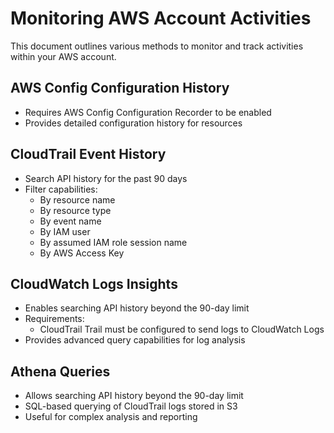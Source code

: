 # Monitoring AWS Account Activities

This document outlines various methods to monitor and track activities within your AWS account.

## AWS Config Configuration History

- Requires AWS Config Configuration Recorder to be enabled
- Provides detailed configuration history for resources

## CloudTrail Event History

- Search API history for the past 90 days
- Filter capabilities:
  - By resource name
  - By resource type
  - By event name
  - By IAM user
  - By assumed IAM role session name
  - By AWS Access Key

## CloudWatch Logs Insights

- Enables searching API history beyond the 90-day limit
- Requirements:
  - CloudTrail Trail must be configured to send logs to CloudWatch Logs
- Provides advanced query capabilities for log analysis

## Athena Queries

- Allows searching API history beyond the 90-day limit
- SQL-based querying of CloudTrail logs stored in S3
- Useful for complex analysis and reporting
